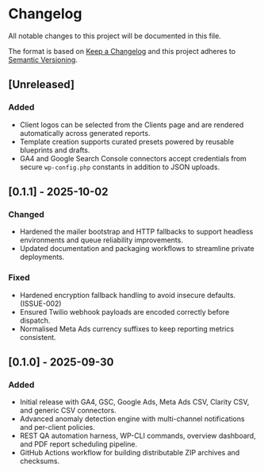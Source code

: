 # Changelog
All notable changes to this project will be documented in this file.

The format is based on [Keep a Changelog](https://keepachangelog.com/en/1.1.0/) and this project adheres to [Semantic Versioning](https://semver.org/spec/v2.0.0.html).

## [Unreleased]
### Added
- Client logos can be selected from the Clients page and are rendered automatically across generated reports.
- Template creation supports curated presets powered by reusable blueprints and drafts.
- GA4 and Google Search Console connectors accept credentials from secure `wp-config.php` constants in addition to JSON uploads.

## [0.1.1] - 2025-10-02
### Changed
- Hardened the mailer bootstrap and HTTP fallbacks to support headless environments and queue reliability improvements.
- Updated documentation and packaging workflows to streamline private deployments.

### Fixed
- Hardened encryption fallback handling to avoid insecure defaults. (ISSUE-002)
- Ensured Twilio webhook payloads are encoded correctly before dispatch.
- Normalised Meta Ads currency suffixes to keep reporting metrics consistent.

## [0.1.0] - 2025-09-30
### Added
- Initial release with GA4, GSC, Google Ads, Meta Ads CSV, Clarity CSV, and generic CSV connectors.
- Advanced anomaly detection engine with multi-channel notifications and per-client policies.
- REST QA automation harness, WP-CLI commands, overview dashboard, and PDF report scheduling pipeline.
- GitHub Actions workflow for building distributable ZIP archives and checksums.
